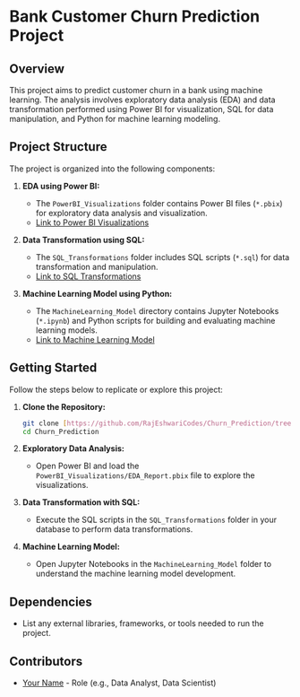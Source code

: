 
# Bank Customer Churn Prediction Project

## Overview

This project aims to predict customer churn in a bank using machine learning. The analysis involves exploratory data analysis (EDA) and data transformation performed using Power BI for visualization, SQL for data manipulation, and Python for machine learning modeling.

## Project Structure

The project is organized into the following components:

1. **EDA using Power BI:**
   - The `PowerBI_Visualizations` folder contains Power BI files (`*.pbix`) for exploratory data analysis and visualization.
   - [Link to Power BI Visualizations](link_to_power_bi_folder)

2. **Data Transformation using SQL:**
   - The `SQL_Transformations` folder includes SQL scripts (`*.sql`) for data transformation and manipulation.
   - [Link to SQL Transformations](link_to_sql_folder)

3. **Machine Learning Model using Python:**
   - The `MachineLearning_Model` directory contains Jupyter Notebooks (`*.ipynb`) and Python scripts for building and evaluating machine learning models.
   - [Link to Machine Learning Model](link_to_ml_model_folder)

## Getting Started

Follow the steps below to replicate or explore this project:

1. **Clone the Repository:**
   ```bash
   git clone [https://github.com/RajEshwariCodes/Churn_Prediction/tree/main](https://github.com/RajEshwariCodes/Churn_Prediction/tree/main)
   cd Churn_Prediction
   ```

2. **Exploratory Data Analysis:**
   - Open Power BI and load the `PowerBI_Visualizations/EDA_Report.pbix` file to explore the visualizations.

3. **Data Transformation with SQL:**
   - Execute the SQL scripts in the `SQL_Transformations` folder in your database to perform data transformations.

4. **Machine Learning Model:**
   - Open Jupyter Notebooks in the `MachineLearning_Model` folder to understand the machine learning model development.

## Dependencies

- List any external libraries, frameworks, or tools needed to run the project.

## Contributors

- [Your Name](https://github.com/YourUsername) - Role (e.g., Data Analyst, Data Scientist)
